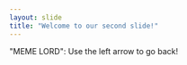 ```yaml
---
layout: slide
title: "Welcome to our second slide!"
---
```

"MEME LORD":
Use the left arrow to go back!
